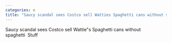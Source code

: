 ```yaml
---
categories: e
title: "Saucy scandal sees Costco sell Watties Spaghetti cans without spaghetti  Stuff"
---
```

Saucy scandal sees Costco sell Wattie"s Spaghetti cans without spaghetti&nbsp;&nbsp;Stuff